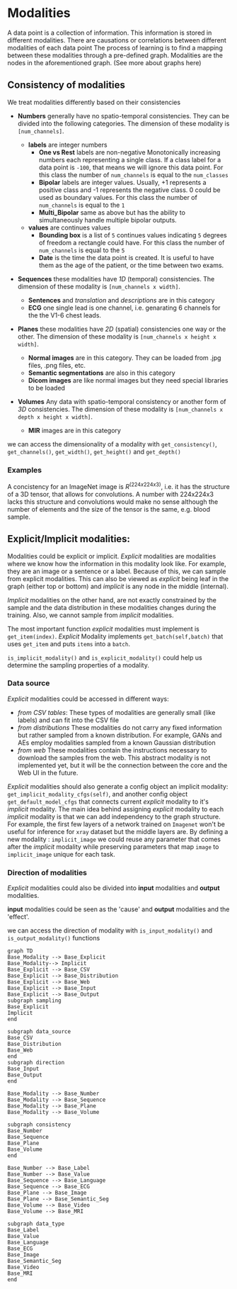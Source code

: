 # Modalities

A data point is a collection of information. This information is stored in different modalities.
There are causations or correlations between different modalities of each data point
The process of learning is to find a mapping between these modalities through a pre-defined graph.
Modalities are the nodes in the aforementioned graph. (See more about graphs here)

## Consistency of modalities

We treat modalities differently based on their consistencies

- **Numbers** generally have no spatio-temporal consistencies. They can be divided into the following categories. The dimension of these modality is `[num_channels]`.
  - **labels** are integer numbers
    - **One vs Rest** labels are non-negative Monotonically increasing numbers each representing a single class. If a class label for a data point is `-100`, that means we will ignore this data point. For this class the number of `num_channels` is equal to the `num_classes`
    - **Bipolar** labels are integer values. Usually, +1 represents a positive class and -1 represents the negative class. 0 could be used as boundary values. For this class the number of `num_channels` is equal to the `1`
    - **Multi_Bipolar** same as above but has the ability to simultaneously handle multiple bipolar outputs.
  - **values** are continues values
    - **Bounding box** is a list of `5` continues values indicating `5` degrees of freedom a rectangle could have. For this class the number of `num_channels` is equal to the `5`
    - **Date** is the time the data point is created. It is useful to have them as the age of the patient, or the time between two exams.
- **Sequences** these modalities have _1D_ (temporal) consistencies. The dimension of these modality is `[num_channels x width]`.
  - **Sentences** and _translation_ and _descriptions_ are in this category
  - **ECG** one single lead is one channel, i.e. genarating 6 channels for the the V1-6 chest leads.
- **Planes** these modalities have _2D_ (spatial) consistencies one way or the other. The dimension of these modality is `[num_channels x height x width]`.

  - **Normal images** are in this category. They can be loaded from .jpg files, .png files, etc.
  - **Semantic segmentations** are also in this category
  - **Dicom images** are like normal images but they need special libraries to be loaded

- **Volumes** Any data with spatio-temporal consistency or another form of _3D_ consistencies. The dimension of these modality is `[num_channels x depth x height x width]`.
  - **MIR** images are in this category

we can access the dimensionality of a modality with `get_consistency()`, `get_channels()`, `get_width()`, `get_height()` and `get_depth()`

### Examples

A concistency for an ImageNet image is $R^(224x224x3)$, i.e. it has the structure of a 3D tensor, that allows for convolutions. A number with 224x224x3 lacks
this structure and convolutions would make no sense although the number of elements and the size of the tensor is the same, e.g. blood sample.

## Explicit/Implicit modalities:

Modalities could be explicit or implicit. _Explicit_ modalities are modalities where we know how the information in this modality look like. For example, they are an image or a sentence or a label. Because of this, we can sample from explicit modalities. This can also be viewed as _explicit_ being leaf in the graph (either top or bottom) and _implicit_ is any node in the middle (internal).

_Implicit_ modalities on the other hand, are not exactly constrained by the sample and the data distribution in these modalities changes during the training. Also, we cannot sample from _implicit_ modalities.

The most important function _explicit_ modalities must implement is `get_item(index)`. _Explicit_ Modality implements `get_batch(self,batch)` that uses `get_item` and puts `items` into a `batch`.

`is_implicit_modality()` and `is_explicit_modality()` could help us determine the sampling properties of a modality.

### Data source

_Explicit_ modalities could be accessed in different ways:

- _from CSV tables_: These types of modalities are generally small (like labels) and can fit into the CSV file
- _from distributions_ These modalities do not carry any fixed information but rather sampled from a known distribution. For example, GANs and AEs employ modalities sampled from a known Gaussian distribution
- _from web_ These modalities contain the instructions necessary to download the samples from the web. This abstract modality is not implemented yet, but it will be the connection between the core and the Web UI in the future.

_Explicit_ modalities should also generate a config object an implicit modality: `get_implicit_modality_cfgs(self)`, and another config object `get_default_model_cfgs` that connects current _explicit_ modality to it's _implicit_ modality. The main idea behind assigning _explicit_ modality to each _implicit_ modality is that we can add independency to the graph structure. For example, the first few layers of a network trained on `Imagenet` won't be useful for inference for `xray` dataset but the middle layers are. By defining a new modality : `implicit_image` we could reuse any parameter that comes after the _implicit_ modality while preserving parameters that map `image` to `implicit_image` unique for each task.

### Direction of modalities

_Explicit_ modalities could also be divided into **input** modalities and **output** modalities.

**input** modalities could be seen as the 'cause' and **output** modalities and the 'effect'.

we can access the direction of modality with `is_input_modality()` and `is_output_modality()` functions

```mermaid
graph TD
Base_Modality --> Base_Explicit
Base_Modality--> Implicit
Base_Explicit --> Base_CSV
Base_Explicit --> Base_Distribution
Base_Explicit --> Base_Web
Base_Explicit --> Base_Input
Base_Explicit --> Base_Output
subgraph sampling
Base_Explicit
Implicit
end

subgraph data_source
Base_CSV
Base_Distribution
Base_Web
end
subgraph direction
Base_Input
Base_Output
end

Base_Modality --> Base_Number
Base_Modality --> Base_Sequence
Base_Modality --> Base_Plane
Base_Modality --> Base_Volume

subgraph consistency
Base_Number
Base_Sequence
Base_Plane
Base_Volume
end

Base_Number --> Base_Label
Base_Number --> Base_Value
Base_Sequence --> Base_Language
Base_Sequence --> Base_ECG
Base_Plane --> Base_Image
Base_Plane --> Base_Semantic_Seg
Base_Volume --> Base_Video
Base_Volume --> Base_MRI

subgraph data_type
Base_Label
Base_Value
Base_Language
Base_ECG
Base_Image
Base_Semantic_Seg
Base_Video
Base_MRI
end
```
